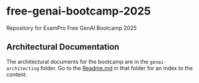# free-genai-bootcamp-2025

Repository for ExamPro Free GenAI Bootcamp 2025

## Architectural Documentation

The architectural documents for the bootcamp are in the `genai-architecting` folder. Go to the [Readme.md](genai-architecting/Readme.md) in that folder for an index to the content.
